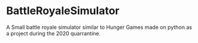# BattleRoyaleSimulator
A Small battle royale simulator similar to Hunger Games made on python as a project during the 2020 quarrantine.
